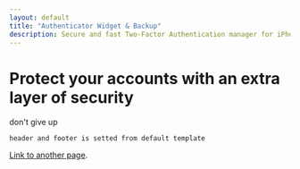 ```yaml
---
layout: default
title: "Authenticator Widget & Backup"
description: Secure and fast Two-Factor Authentication manager for iPhone, iPad, iPod, Apple Watch and macOS.
---
```


<!-- here is body, header and footer is setted from layout: default -->

# Protect your accounts with an extra layer of security

don't give up
```
header and footer is setted from default template
```

[Link to another page](./another-page.html).